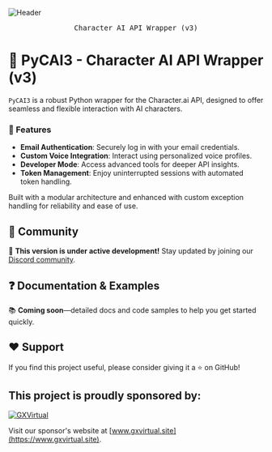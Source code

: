 ![Header](https://raw.githubusercontent.com/FalcoTK/PyCAI3/main/PyCai%20v3.png "header")
<div align="center">
<pre>
Character AI API Wrapper (v3)
</pre>
</div>

# 💬 PyCAI3 - Character AI API Wrapper (v3)

`PyCAI3` is a robust Python wrapper for the Character.ai API, designed to offer seamless and flexible interaction with AI characters. 

### 🚀 Features
- **Email Authentication**: Securely log in with your email credentials.
- **Custom Voice Integration**: Interact using personalized voice profiles.
- **Developer Mode**: Access advanced tools for deeper API insights.
- **Token Management**: Enjoy uninterrupted sessions with automated token handling.

Built with a modular architecture and enhanced with custom exception handling for reliability and ease of use.

## 🏅 Community
🚧 **This version is under active development!** Stay updated by joining our [Discord community](https://discord.gg/xxaA8eKMvM).

## ❓ Documentation & Examples
📚 **Coming soon**—detailed docs and code samples to help you get started quickly.

## ♥️ Support
If you find this project useful, please consider giving it a ⭐ on GitHub!

## This project is proudly sponsored by:

[![GXVirtual](https://www.gxvirtual.site/src/Image/icon/GXVirtualID.png)](https://www.gxvirtual.site)

Visit our sponsor's website at [www.gxvirtual.site](https://www.gxvirtual.site).


